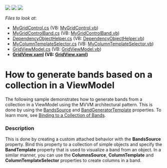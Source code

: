 <!-- default badges list -->
![](https://img.shields.io/endpoint?url=https://codecentral.devexpress.com/api/v1/VersionRange/128650570/14.2.3%2B)
[![](https://img.shields.io/badge/Open_in_DevExpress_Support_Center-FF7200?style=flat-square&logo=DevExpress&logoColor=white)](https://supportcenter.devexpress.com/ticket/details/E5217)
[![](https://img.shields.io/badge/📖_How_to_use_DevExpress_Examples-e9f6fc?style=flat-square)](https://docs.devexpress.com/GeneralInformation/403183)
<!-- default badges end -->
<!-- default file list -->
*Files to look at*:

* [MyGridControl.cs](./CS/Controls/MyGridControl.cs) (VB: [MyGridControl.vb](./VB/Controls/MyGridControl.vb))
* [MyGridControlBand.cs](./CS/Controls/MyGridControlBand.cs) (VB: [MyGridControlBand.vb](./VB/Controls/MyGridControlBand.vb))
* [DependencyObjectHelper.cs](./CS/Extensions/DependencyObjectHelper.cs) (VB: [DependencyObjectHelper.vb](./VB/Extensions/DependencyObjectHelper.vb))
* [MyColumnTemplateSelector.cs](./CS/Extensions/MyColumnTemplateSelector.cs) (VB: [MyColumnTemplateSelector.vb](./VB/Extensions/MyColumnTemplateSelector.vb))
* [GridViewModel.cs](./CS/ViewModels/GridViewModel.cs) (VB: [GridViewModel.vb](./VB/ViewModels/GridViewModel.vb))
* **[GridView.xaml](./CS/Views/GridView.xaml) (VB: [GridView.xaml](./VB/Views/GridView.xaml))**
<!-- default file list end -->
# How to generate bands based on a collection in a ViewModel


<p>The following sample demonstrates how to generate bands from a collection in a ViewModel using the MVVM architectural pattern. This is done by using the <a href="https://documentation.devexpress.com/WPF/DevExpressXpfGridDataControlBase_BandsSourcetopic.aspx">BandsSource</a> and <a href="https://documentation.devexpress.com/WPF/DevExpressXpfGridDataControlBase_BandGeneratorTemplatetopic.aspx">BandGeneratorTemplate</a> properties. To learn more, see <a href="https://documentation.devexpress.com/WPF/CustomDocument117249.aspx">Binding to a Collection of Bands</a>.</p>


<h3>Description</h3>

This is done by creating a custom attached behavior with the <strong>BandsSource</strong> property. Bind this property to a collection of simple objects and specify the <strong>BandTemplate</strong> property that is used to visualize a band from an object. In a similar manner, you can use the <strong>ColumnsSource</strong>,&nbsp;<strong>ColumnTemplate</strong> and <strong>ColumnTemplateSelector</strong> properties to create columns in a band.

<br/>



